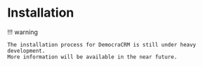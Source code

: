 # Installation

!!! warning

    The installation process for DemocraCRM is still under heavy development.
    More information will be available in the near future.